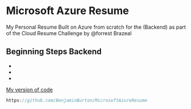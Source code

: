 <!-- Backend code using Azure for deployment -->

# Microsoft Azure Resume

My Personal Resume Built on Azure from scratch for the (Backend) as part of the Cloud Resume Challenge by @forrest Brazeal

## Beginning Steps Backend
-
-
-


[My version of code](https://github.com/BenjaminBurton/MicrosoftAzureResume)


```js
https://github.com/BenjaminBurton/MicrosoftAzureResume

```
